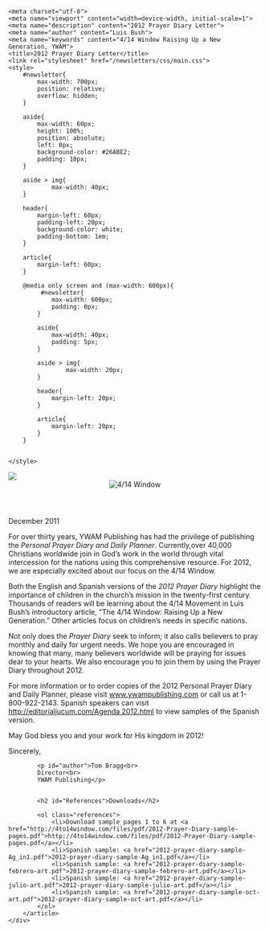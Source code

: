 <!DOCTYPE html>
<html lang="en-US">
<head>
	<link rel="apple-touch-icon" sizes="180x180" href="/apple-touch-icon.png">
	<link rel="icon" type="image/png" sizes="32x32" href="/favicon-32x32.png">
	<link rel="icon" type="image/png" sizes="16x16" href="/favicon-16x16.png">
	<link rel="manifest" href="/site.webmanifest">
	<link rel="mask-icon" href="/safari-pinned-tab.svg" color="#5bbad5">
	<meta name="msapplication-TileColor" content="#da532c">
	<meta name="theme-color" content="#ffffff">

	<meta charset="utf-8">
	<meta name="viewport" content="width=device-width, initial-scale=1">
	<meta name="description" content="2012 Prayer Diary Letter">
	<meta name="author" content="Luis Bush">
	<meta name="keywords" content="4/14 Window Raising Up a New Generation, YWAM">
	<title>2012 Prayer Diary Letter</title>
	<link rel="stylesheet" href="/newsletters/css/main.css">
    <style>
        #newsletter{
            max-width: 700px;
            position: relative;
            overflow: hidden;
        }

        aside{
            max-width: 60px;
            height: 100%;
            position: absolute;
            left: 0px;
            background-color: #26ABE2;
            padding: 10px;
        }

        aside > img{
        		max-width: 40px;
        }

        header{
            margin-left: 60px;
            padding-left: 20px;
            background-color: white;
            padding-bottom: 1em;
        }

        article{
            margin-left: 60px;
        }

        @media only screen and (max-width: 600px){
	         #newsletter{
	            max-width: 600px;
	            padding: 0px;
	        }

	        aside{
	            max-width: 40px;
	            padding: 5px;
	        }

	        aside > img{
	        		max-width: 20px;
	        }

	        header{
	            margin-left: 20px;
	        }

	        article{
	            margin-left: 20px;
	        }       	
        }


    </style>
</head>
<body>
    <div id="newsletter">
        <aside>
			<img src="/assets/newsletters/images/2011/12/15/icon_envelope.png">
		</aside>
        <header>
			<img alt="4/14 Window" src="/assets/newsletters/images/2011/12/15/web_logo_v4_alternative.1.png">
		</header>
        <article>
			<p id="first-paragraph"><time datetime="2011-12">December 2011</time></p>
			<p>For over thirty years, YWAM Publishing has had the privilege of publishing the <em>Personal Prayer Diary and Daily Planner</em>. Currently,over 40,000 Christians worldwide join in God’s work in the world through vital intercession for the nations using this comprehensive resource. For 2012, we are especially excited about our focus on the 4/14 Window.</p>
			<p>Both the English and Spanish versions of the <em>2012 Prayer Diary</em> highlight the importance of children in the church’s mission in the twenty-first century. Thousands of readers will be learning about the 4/14 Movement in Luis Bush’s introductory article, “The 4/14 Window: Raising Up a New Generation.” Other articles focus on children’s needs in specific nations.</p>
			<p>Not only does the <em>Prayer Diary</em> seek to inform; it also calls believers to pray monthly and daily for urgent needs. We hope you are encouraged in knowing that many, many believers worldwide will be praying for issues dear to your hearts. We also encourage you to join them by using the Prayer Diary throughout 2012.</p>
			<p>For more information or to order copies of the 2012 Personal Prayer Diary and Daily Planner, please visit <a href="www.ywampublishing.com">www.ywampublishing.com</a> or call us at 1-800-922-2143. Spanish speakers can visit <a href="http://editorialjucum.com/Agenda 2012.html">http://editorialjucum.com/Agenda 2012.html</a> to view samples of the Spanish version.</p>
			<p>May God bless you and your work for His kingdom in 2012!</p>
			<p>Sincerely,</p>

			<p id="author">Tom Bragg<br>
			Director<br>
			YWAM Publishing</p>


			<h2 id="References">Downloads</h2>

			<ol class="references">
				<li>Download sample pages 1 to 6 at <a href="http://4to14window.com/files/pdf/2012-Prayer-Diary-sample-pages.pdf">http://4to14window.com/files/pdf/2012-Prayer-Diary-sample-pages.pdf</a></li>
				<li>Spanish sample: <a href="2012-prayer-diary-sample-Ag_in1.pdf">2012-prayer-diary-sample-Ag_in1.pdf</a></li>
				<li>Spanish sample: <a href="2012-prayer-diary-sample-febrero-art.pdf">2012-prayer-diary-sample-febrero-art.pdf</a></li>
				<li>Spanish sample: <a href="2012-prayer-diary-sample-julio-art.pdf">2012-prayer-diary-sample-julio-art.pdf</a></li>
				<li>Spanish sample: <a href="2012-prayer-diary-sample-oct-art.pdf">2012-prayer-diary-sample-oct-art.pdf</a></li>
			</ol>
		</article>
	</div>
</body>
</html>
